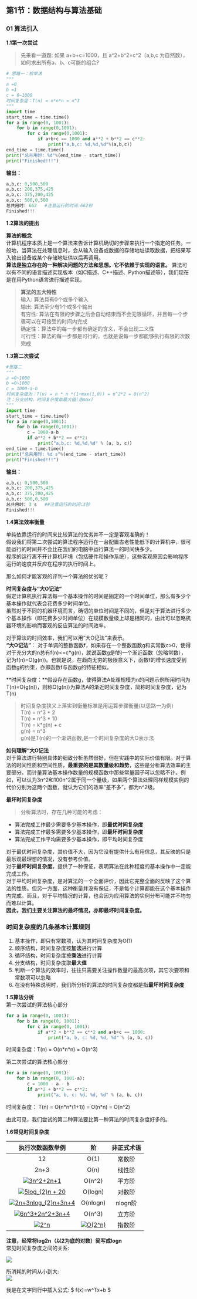 ## 第1节：数据结构与算法基础
### 01 算法引入
**1.1第一次尝试**
>先来看一道题:
如果 a+b+c=1000，且 a^2+b^2=c^2（a,b,c 为自然数），如何求出所有a、b、c可能的组合?

```python
# 思路一：枚举法
"""
a =0
b =1
c = 0~1000
时间复杂度：T(n) = n*n*n = n^3
"""
import time
start_time = time.time()
for a in range(0, 1001):
    for b in range(0,1001):
        for c in range(0,1001):
            if a+b+c == 1000 and a**2 + b**2 == c**2:
                print("a,b,c: %d,%d,%d"%(a,b,c))
end_time = time.time()
print("总共用时: %d"%(end_time - start_time))
print("Finished!!!")
```
**输出：**
```python
a,b,c: 0,500,500
a,b,c: 200,375,425
a,b,c: 375,200,425
a,b,c: 500,0,500
总共用时: 662   #注意运行的时间:662秒
Finished!!!
```
**1.2算法的提出**  

**算法的概念**  
计算机程序本质上是一个算法来告诉计算机确切的步骤来执行一个指定的任务。一般地，当算法在处理信息时，会从输入设备或数据的存储地址读取数据，把结果写入输出设备或某个存储地址供以后再调用。  
**算法是独立存在的一种解决问题的方法和思想。它不依赖于实现的语言。** 算法可以有不同的语言描述实现版本（如C描述、C++描述、Python描述等），我们现在是在用Python语言进行描述实现。  
>**算法的五大特性**  
输入: 算法具有0个或多个输入  
输出: 算法至少有1个或多个输出  
有穷性: 算法在有限的步骤之后会自动结束而不会无限循环，并且每一个步骤可以在可接受的时间内完成  
确定性：算法中的每一步都有确定的含义，不会出现二义性  
可行性：算法的每一步都是可行的，也就是说每一步都能够执行有限的次数完成

**1.3第二次尝试**
```python
#思路二
"""
a =0~1000
b =0~1000
c = 1000-a-b
时间复杂度为：T(n) = n * n *(1+max(1,0)) = n^2*2 = O(n^2)
注：分支结构，时间复杂度取最大值(用max)
"""
import time
start_time = time.time()
for a in range(0,1001):
    for b in range(0,1001):
        c = 1000-a-b
        if a**2 + b**2 == c**2:
            print("a,b,c: %d,%d,%d" % (a, b, c))
end_time = time.time()
print("总共用时: %d s"%(end_time - start_time))
print("Finished!!!")
```
**输出：**
```python
a,b,c: 0,500,500
a,b,c: 200,375,425
a,b,c: 375,200,425
a,b,c: 500,0,500
总共用时: 3 s   ##注意运行的时间:3秒
Finished!!!
```

**1.4算法效率衡量**  

单纯依靠运行的时间来比较算法的优劣并不一定是客观准确的！  
假设我们将第二次尝试的算法程序运行在一台配置古老性能低下的计算机中，很可能运行的时间并不会比在我们的电脑中运行算法一的时间快多少。  
程序的运行离不开计算机环境（包括硬件和操作系统），这些客观原因会影响程序运行的速度并反应在程序的执行时间上。

那么如何才能客观的评判一个算法的优劣呢？  

**时间复杂度与“大O记法”**  
假定计算机执行算法每一个基本操作的时间是固定的一个时间单位，那么有多少个基本操作就代表会花费多少时间单位。  
虽然对于不同的机器环境而言，确切的单位时间是不同的，但是对于算法进行多少个基本操作（即花费多少时间单位）在规模数量级上却是相同的，由此可以忽略机器环境的影响而客观的反应算法的时间效率。   

对于算法的时间效率，我们可以用“大O记法”来表示。  
**“大O记法”**： 对于单调的整数函数f，如果存在一个整数函数g和实常数c>0，使得对于充分大的n总有f(n)<=c*g(n)，就说函数g是f的一个渐近函数（忽略常数），记为f(n)=O(g(n))。也就是说，在趋向无穷的极限意义下，函数f的增长速度受到函数g的约束，亦即函数f与函数g的特征相似。

**时间复杂度：**假设存在函数g，使得算法A处理规模为n的问题示例所用时间为T(n)=O(g(n))，则称O(g(n))为算法A的渐近时间复杂度，简称时间复杂度，记为T(n)  
>时间复杂度狭义上落实到衡量标准是用运算步骤衡量(以思路一为例)  
T(n) = n^3 * 2  
T(n) = n^3 * 10  
T(n) = k*g(n) + c  
g(n) = n^3  
g(n)是T(n)的一个渐进函数,是一个时间复杂度的大O表示法  

**如何理解“大O记法**  
对于算法进行特别具体的细致分析虽然很好，但在实践中的实际价值有限。对于算法的时间性质和空间性质，**最重要的是其数量级和趋势**，这些是分析算法效率的主要部分。而计量算法基本操作数量的规模函数中那些常量因子可以忽略不计。例如，可以认为3n^2和100n^2属于同一个量级，如果两个算法处理同样规模实例的代价分别为这两个函数，就认为它们的效率“差不多”，都为n^2级。  

**最坏时间复杂度**  
>分析算法时，存在几种可能的考虑：  
- 算法完成工作最少需要多少基本操作，即**最优时间复杂度**
- 算法完成工作最多需要多少基本操作，即**最坏时间复杂度**  
- 算法完成工作平均需要多少基本操作，即平均时间复杂度

对于最优时间复杂度，其价值不大，因为它没有提供什么有用信息，其反映的只是最乐观最理想的情况，没有参考价值。  
对于**最坏时间复杂度**，提供了一种保证，表明算法在此种程度的基本操作中一定能完成工作。  
对于平均时间复杂度，是对算法的一个全面评价，因此它完整全面的反映了这个算法的性质。但另一方面，这种衡量并没有保证，不是每个计算都能在这个基本操作内完成。而且，对于平均情况的计算，也会因为应用算法的实例分布可能并不均匀而难以计算。  
**因此，我们主要关注算法的最坏情况，亦即最坏时间复杂度。**  

### **时间复杂度的几条基本计算规则**

1. 基本操作，即只有常数项，认为其时间复杂度为O(1)
2. 顺序结构，时间复杂度按**加法**进行计算
3. 循环结构，时间复杂度按**乘法**进行计算
4. 分支结构，时间复杂度取**最大值**
5. 判断一个算法的效率时，往往只需要关注操作数量的最高次项，其它次要项和常数项可以忽略
6. 在没有特殊说明时，我们所分析的算法的时间复杂度都是指**最坏时间复杂度** 

**1.5算法分析**  
第一次尝试的算法核心部分
```python
for a in range(0, 1001):
    for b in range(0, 1001):
        for c in range(0, 1001):
            if a**2 + b**2 == c**2 and a+b+c == 1000:
                print("a, b, c: %d, %d, %d" % (a, b, c))
```
时间复杂度：T(n) = O(n\*n\*n) = O(n^3)

第二次尝试的算法核心部分
```python
for a in range(0, 1001):
    for b in range(0, 1001-a):
        c = 1000 - a - b
        if a**2 + b**2 == c**2:
            print("a, b, c: %d, %d, %d" % (a, b, c))
```
时间复杂度：
T(n) = O(n\*n\*(1+1)) = O(n\*n) = O(n^2)

由此可见，我们尝试的第二种算法要比第一种算法的时间复杂度好多的。

**1.6常见时间复杂度**    

|执行次数函数举例 | 阶	    | 非正式术语 |      
| :---:         | :---: | :---: |  
|12	            | O(1)	 | 常数阶 |  
|2n+3	          | O(n)	 | 线性阶 |     
|<a href="https://www.codecogs.com/eqnedit.php?latex=3n^2&plus;2n&plus;1" target="_blank"><img src="https://latex.codecogs.com/gif.latex?3n^2&plus;2n&plus;1" title="3n^2+2n+1" /></a>     |	O(n^2) | 平方阶 |   
|<a href="https://www.codecogs.com/eqnedit.php?latex=5log_{2}n&space;&plus;&space;20" target="_blank"><img src="https://latex.codecogs.com/gif.latex?5log_{2}n&space;&plus;&space;20" title="5log_{2}n + 20" /></a>  | O(logn)| 对数阶 |    
|<a href="https://www.codecogs.com/eqnedit.php?latex=2n&plus;3nlog_{2}n&plus;3n&plus;4" target="_blank"><img src="https://latex.codecogs.com/gif.latex?2n&plus;3nlog_{2}n&plus;3n&plus;4" title="2n+3nlog_{2}n+3n+4" /></a> |	O(nlogn)|	nlogn阶 |   
|<a href="https://www.codecogs.com/eqnedit.php?latex=6n^3&plus;2n^2&plus;3n&plus;4" target="_blank"><img src="https://latex.codecogs.com/gif.latex?6n^3&plus;2n^2&plus;3n&plus;4" title="6n^3+2n^2+3n+4" /></a> |	O(n^3)	  |立方阶|  
|<a href="https://www.codecogs.com/eqnedit.php?latex=2^n" target="_blank"><img src="https://latex.codecogs.com/gif.latex?2^n" title="2^n" /></a>            |<a href="https://www.codecogs.com/eqnedit.php?latex=O(2^n)" target="_blank"><img src="https://latex.codecogs.com/gif.latex?O(2^n)" title="O(2^n)" /></a>   |	指数阶 |

**注意，经常将log2n（以2为底的对数）简写成logn**   
常见时间复杂度之间的关系:

![](https://images2018.cnblogs.com/blog/1245030/201805/1245030-20180524224415494-369133846.png)

所消耗的时间从小到大:  
![](https://images2018.cnblogs.com/blog/1245030/201805/1245030-20180524224554034-1317527078.png)

我是在文字同行中插入公式: $   f(x)=w^Tx+b $  

